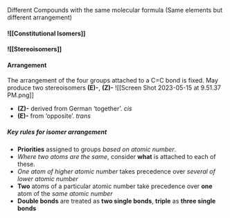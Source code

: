 Different Compounds with the same molecular formula (Same elements but different arrangement)

#### ![[Constitutional Isomers]]
#### ![[Stereoisomers]]
#### Arrangement
The arrangement of the four groups attached to a C=C bond is fixed.
May produce two stereoisomers **(E)-**, **(Z)-**
![[Screen Shot 2023-05-15 at 9.51.37 PM.png]]
- **(Z)-** derived from German ‘together’. *cis*
- **(E)-** from ‘opposite’. *trans*

##### Key rules for isomer arrangement
- **Priorities** assigned to groups *based on atomic number*. 
- *Where two atoms are the same*, consider **what** is attached to each of these. 
- *One atom of higher atomic number* takes precedence over *several of lower atomic number* 
- **Two** atoms of a particular atomic number take precedence over **one** atom of the *same atomic number* 
- **Double bonds** are treated as **two single bonds**, **triple** as **three single bonds**






